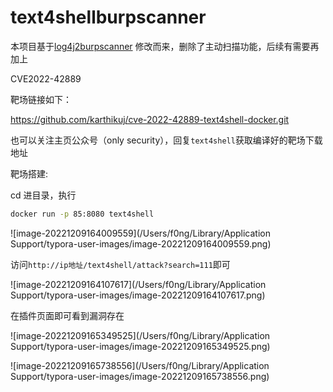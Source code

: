 # text4shellburpscanner

本项目基于[log4j2burpscanner](https://github.com/f0ng/log4j2burpscanner) 修改而来，删除了主动扫描功能，后续有需要再加上

CVE2022-42889

靶场链接如下：

https://github.com/karthikuj/cve-2022-42889-text4shell-docker.git

也可以关注主页公众号（only security），回复`text4shell`获取编译好的靶场下载地址

靶场搭建:

cd 进目录，执行

```bash
docker run -p 85:8080 text4shell
```

![image-20221209164009559](/Users/f0ng/Library/Application Support/typora-user-images/image-20221209164009559.png)

访问`http://ip地址/text4shell/attack?search=111`即可

![image-20221209164107617](/Users/f0ng/Library/Application Support/typora-user-images/image-20221209164107617.png)

在插件页面即可看到漏洞存在

![image-20221209165349525](/Users/f0ng/Library/Application Support/typora-user-images/image-20221209165349525.png)

![image-20221209165738556](/Users/f0ng/Library/Application Support/typora-user-images/image-20221209165738556.png)



